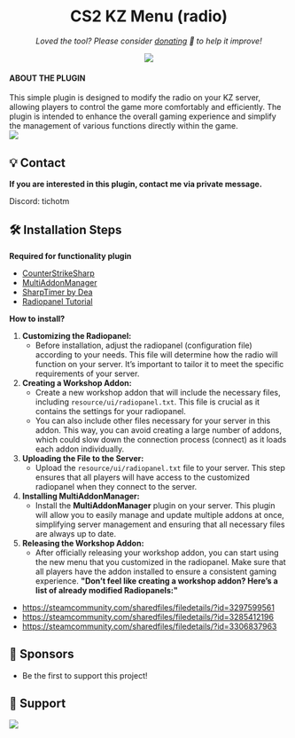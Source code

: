 <h1 align="center">
  CS2 KZ Menu (radio)
</h1>

<p align="center">
<i>Loved the tool? Please consider <a href="https://paypal.com/paypalme/cskonet">donating</a>  💸 to help it improve!</i>
</p>

<p align="center">
<a href="https://www.paypal.com/paypalme/cskonet"><img src="https://img.shields.io/badge/support-PayPal-blue?logo=PayPal&style=flat-square&label=Donate"/>
</a>

#### ABOUT THE PLUGIN

This simple plugin is designed to modify the radio on your KZ server, allowing players to control the game more comfortably and efficiently. The plugin is intended to enhance the overall gaming experience and simplify the management of various functions directly within the game.<br>
<img src="https://i.ibb.co/Tk4N260/image.png"/>

## 💡 Contact
**If you are interested in this plugin, contact me via private message.**

Discord: tichotm

## 🛠️ Installation Steps

**Required for functionality plugin**
- [CounterStrikeSharp](https://github.com/roflmuffin/CounterStrikeSharp) 
- [MultiAddonManager](https://github.com/Source2ZE/MultiAddonManager)
- [SharpTimer by Dea](https://github.com/Letaryat/poor-sharptimer)
- [Radiopanel Tutorial](https://steamcommunity.com/sharedfiles/filedetails/?l=russian&id=187002729)

**How to install?**
1. **Customizing the Radiopanel:**
   - Before installation, adjust the radiopanel (configuration file) according to your needs. This file will determine how the radio will function on your server. It’s important to tailor it to meet the specific requirements of your server.
2. **Creating a Workshop Addon:**
   - Create a new workshop addon that will include the necessary files, including `resource/ui/radiopanel.txt`. This file is crucial as it contains the settings for your radiopanel.
   - You can also include other files necessary for your server in this addon. This way, you can avoid creating a large number of addons, which could slow down the connection process (connect) as it loads each addon individually.
3. **Uploading the File to the Server:**
   - Upload the `resource/ui/radiopanel.txt` file to your server. This step ensures that all players will have access to the customized radiopanel when they connect to the server.
4. **Installing MultiAddonManager:**
   - Install the **MultiAddonManager** plugin on your server. This plugin will allow you to easily manage and update multiple addons at once, simplifying server management and ensuring that all necessary files are always up to date.
5. **Releasing the Workshop Addon:**
   - After officially releasing your workshop addon, you can start using the new menu that you customized in the radiopanel. Make sure that all players have the addon installed to ensure a consistent gaming experience.
**"Don’t feel like creating a workshop addon? Here’s a list of already modified Radiopanels:"**
- https://steamcommunity.com/sharedfiles/filedetails/?id=3297599561
- https://steamcommunity.com/sharedfiles/filedetails/?id=3285412196
- https://steamcommunity.com/sharedfiles/filedetails/?id=3306837963

## 🙇 Sponsors
- Be the first to support this project!

## 🙏 Support
<p align="left">
<a href="https://paypal.com/paypalme/cskonet"><img src="https://ionicabizau.github.io/badges/paypal.svg">
</a>
</p>
